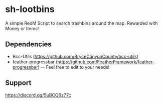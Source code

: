 # sh-lootbins
A simple RedM Script to search trashbins around the map. Rewarded with Money or Items!

## Dependencies ##
- Bcc-Utils (https://github.com/BryceCanyonCounty/bcc-utils)
- feather-progressbar (https://github.com/FeatherFramework/feather-progressbar)
-- Feel free to edit to your needs!

## Support ##
https://discord.gg/5uBCQ6z77c
